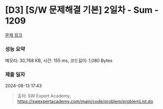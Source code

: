 # [D3] [S/W 문제해결 기본] 2일차 - Sum - 1209 

[문제 링크](https://swexpertacademy.com/main/code/problem/problemDetail.do?contestProbId=AV13_BWKACUCFAYh) 

### 성능 요약

메모리: 30,768 KB, 시간: 155 ms, 코드길이: 1,080 Bytes

### 제출 일자

2024-08-13 17:43



> 출처: SW Expert Academy, https://swexpertacademy.com/main/code/problem/problemList.do